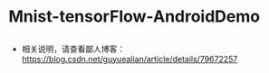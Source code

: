 # Mnist-tensorFlow-AndroidDemo
## 
- 相关说明，请查看鄙人博客：https://blog.csdn.net/guyuealian/article/details/79672257
